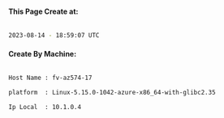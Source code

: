 
   
#### This Page Create at:

```bash

2023-08-14 - 18:59:07 UTC

```

#### Create By Machine:

```bash

Host Name : fv-az574-17

platform  : Linux-5.15.0-1042-azure-x86_64-with-glibc2.35

Ip Local  : 10.1.0.4

```

